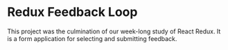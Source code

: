 # Redux Feedback Loop

This project was the culmination of our week-long study of React Redux. It is a form application for selecting and submitting feedback.

